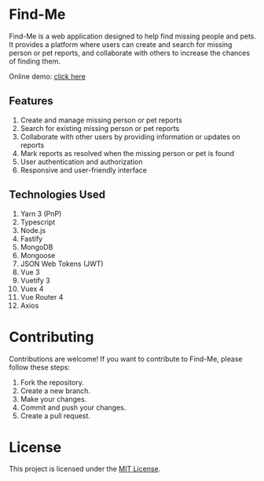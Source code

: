 # Find-Me

Find-Me is a web application designed to help find missing people and pets. It provides a platform where users can create and search for missing person or pet reports, and collaborate with others to increase the chances of finding them.

Online demo: [click here](https://find-me-project.com/)

## Features

1. Create and manage missing person or pet reports
1. Search for existing missing person or pet reports
1. Collaborate with other users by providing information or updates on reports
1. Mark reports as resolved when the missing person or pet is found
1. User authentication and authorization
1. Responsive and user-friendly interface

## Technologies Used

1. Yarn 3 (PnP)
1. Typescript
1. Node.js
1. Fastify
1. MongoDB
1. Mongoose
1. JSON Web Tokens (JWT)
1. Vue 3
1. Vuetify 3
1. Vuex 4
1. Vue Router 4
1. Axios

# Contributing

Contributions are welcome! If you want to contribute to Find-Me, please follow these steps:

1. Fork the repository.
1. Create a new branch.
1. Make your changes.
1. Commit and push your changes.
1. Create a pull request.

# License

This project is licensed under the [MIT License](./LICENSE).

<!--
yarn dlx @yarnpkg/sdks vscode
yarn set version 3.x
-->